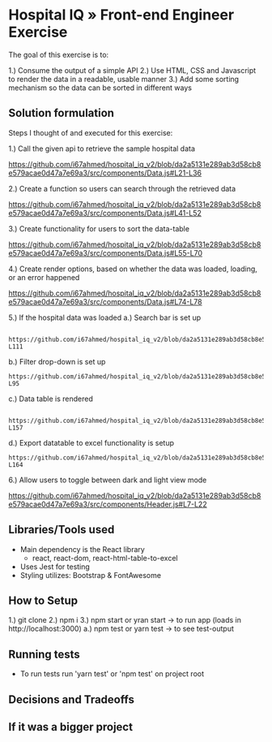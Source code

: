 # Hospital IQ » Front-end Engineer Exercise

The goal of this exercise is to:

1.) Consume the output of a simple API
2.) Use HTML, CSS and Javascript to render the data in a readable, usable manner
3.) Add some sorting mechanism so the data can be sorted in different ways

## Solution formulation

Steps I thought of and executed for this exercise:

1.) Call the given api to retrieve the sample hospital data

  https://github.com/i67ahmed/hospital_iq_v2/blob/da2a5131e289ab3d58cb8e579acae0d47a7e69a3/src/components/Data.js#L21-L36


2.) Create a function so users can search through the retrieved data 

  https://github.com/i67ahmed/hospital_iq_v2/blob/da2a5131e289ab3d58cb8e579acae0d47a7e69a3/src/components/Data.js#L41-L52

3.) Create functionality for users to sort the data-table

  https://github.com/i67ahmed/hospital_iq_v2/blob/da2a5131e289ab3d58cb8e579acae0d47a7e69a3/src/components/Data.js#L55-L70

4.) Create render options, based on whether the data was loaded, loading, or an error happened

  https://github.com/i67ahmed/hospital_iq_v2/blob/da2a5131e289ab3d58cb8e579acae0d47a7e69a3/src/components/Data.js#L74-L78

5.) If the hospital data was loaded
  a.) Search bar is set up

     https://github.com/i67ahmed/hospital_iq_v2/blob/da2a5131e289ab3d58cb8e579acae0d47a7e69a3/src/components/Data.js#L96-L111 


  b.) Filter drop-down is set up

    https://github.com/i67ahmed/hospital_iq_v2/blob/da2a5131e289ab3d58cb8e579acae0d47a7e69a3/src/components/Data.js#L83-L95


  c.) Data table is rendered 

      https://github.com/i67ahmed/hospital_iq_v2/blob/da2a5131e289ab3d58cb8e579acae0d47a7e69a3/src/components/Data.js#L112-L157

  d.) Export datatable to excel functionality is setup

    https://github.com/i67ahmed/hospital_iq_v2/blob/da2a5131e289ab3d58cb8e579acae0d47a7e69a3/src/components/Data.js#L158-L164

6.) Allow users to toggle between dark and light view mode

  https://github.com/i67ahmed/hospital_iq_v2/blob/da2a5131e289ab3d58cb8e579acae0d47a7e69a3/src/components/Header.js#L7-L22

## Libraries/Tools used

* Main dependency is the React library 
  * react, react-dom, react-html-table-to-excel
* Uses Jest for testing  
* Styling utilizes: Bootstrap & FontAwesome 

## How to Setup 

1.) git clone 
2.) npm i 
3.) npm start or yran start -> to run app (loads in http://localhost:3000)
  a.) npm test or yarn test  -> to see test-output

## Running tests

 * To run tests run 'yarn test' or 'npm test' on project root

 ## Decisions and Tradeoffs

 ## If it was a bigger project 




